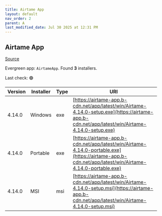 ```yaml
---
title: Airtame App
layout: default
nav_order: 2
parent: A
last_modified_date: Jul 30 2025 at 12:31 PM
---
```


## Airtame App

[Source](https://airtame.com/)

Evergreen app: `AirtameApp`. Found **3** installers.

Last check: 🟢

| Version | Installer | Type | URI                                                                                                                                                  |
| ------- | --------- | ---- | ---------------------------------------------------------------------------------------------------------------------------------------------------- |
| 4.14.0  | Windows   | exe  | [https://airtame-app.b-cdn.net/app/latest/win/Airtame-4.14.0-setup.exe](https://airtame-app.b-cdn.net/app/latest/win/Airtame-4.14.0-setup.exe)       |
| 4.14.0  | Portable  | exe  | [https://airtame-app.b-cdn.net/app/latest/win/Airtame-4.14.0-portable.exe](https://airtame-app.b-cdn.net/app/latest/win/Airtame-4.14.0-portable.exe) |
| 4.14.0  | MSI       | msi  | [https://airtame-app.b-cdn.net/app/latest/win/Airtame-4.14.0-setup.msi](https://airtame-app.b-cdn.net/app/latest/win/Airtame-4.14.0-setup.msi)       |
